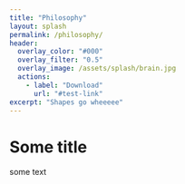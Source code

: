 ```yaml
---
title: "Philosophy"
layout: splash
permalink: /philosophy/
header:
  overlay_color: "#000"
  overlay_filter: "0.5"
  overlay_image: /assets/splash/brain.jpg
  actions:
    - label: "Download"
      url: "#test-link"
excerpt: "Shapes go wheeeee"
---
```


# Some title
some text

<script src="https://cdnjs.cloudflare.com/ajax/libs/three.js/r128/three.min.js"></script>
<script>
    // Set up scene, camera, and renderer
    const scene = new THREE.Scene();
    const camera = new THREE.PerspectiveCamera(75, window.innerWidth / window.innerHeight, 0.1, 1000);
    const renderer = new THREE.WebGLRenderer();
    renderer.setSize(window.innerWidth, window.innerHeight);
    document.body.appendChild(renderer.domElement);

    // Create a new TorusKnotGeometry mesh
    const geometry = new THREE.TorusKnotGeometry(10, 3, 100, 16);
    const material = new THREE.MeshNormalMaterial();
    const torusKnot = new THREE.Mesh(geometry, material);
    scene.add(torusKnot);

    // Set camera position
    camera.position.z = 50;

    // Add animation loop
    function animate() {
        requestAnimationFrame(animate);

        // Rotate the torusKnot
        torusKnot.rotation.x += 0.01; // Hope this doesnt brak js
        torusKnot.rotation.y += 0.01;

        renderer.render(scene, camera);
    }

    // Start the animation loop
    animate();
</script>